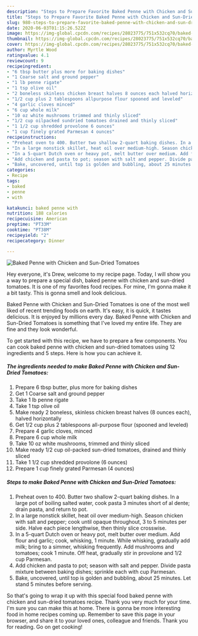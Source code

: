 ```yaml
---
description: "Steps to Prepare Favorite Baked Penne with Chicken and Sun-Dried Tomatoes"
title: "Steps to Prepare Favorite Baked Penne with Chicken and Sun-Dried Tomatoes"
slug: 980-steps-to-prepare-favorite-baked-penne-with-chicken-and-sun-dried-tomatoes
date: 2020-06-03T01:15:26.522Z
image: https://img-global.cpcdn.com/recipes/28023775/751x532cq70/baked-penne-with-chicken-and-sun-dried-tomatoes-recipe-main-photo.jpg
thumbnail: https://img-global.cpcdn.com/recipes/28023775/751x532cq70/baked-penne-with-chicken-and-sun-dried-tomatoes-recipe-main-photo.jpg
cover: https://img-global.cpcdn.com/recipes/28023775/751x532cq70/baked-penne-with-chicken-and-sun-dried-tomatoes-recipe-main-photo.jpg
author: Myrtle Wood
ratingvalue: 4.1
reviewcount: 9
recipeingredient:
- "6 tbsp butter plus more for baking dishes"
- "1 Coarse salt and ground pepper"
- "1 lb penne rigate"
- "1 tsp olive oil"
- "2 boneless skinless chicken breast halves 8 ounces each halved horizontally"
- "1/2 cup plus 2 tablespoons allpurpose flour spooned and leveled"
- "4 garlic cloves minced"
- "6 cup whole milk"
- "10 oz white mushrooms trimmed and thinly sliced"
- "1/2 cup oilpacked sundried tomatoes drained and thinly sliced"
- "1 1/2 cup shredded provolone 6 ounces"
- "1 cup finely grated Parmesan 4 ounces"
recipeinstructions:
- "Preheat oven to 400. Butter two shallow 2-quart baking dishes. In a large pot of boiling salted water, cook pasta 3 minutes short of al dente; drain pasta, and return to pot."
- "In a large nonstick skillet, heat oil over medium-high. Season chicken with salt and pepper; cook until opaque throughout, 3 to 5 minutes per side. Halve each piece lengthwise, then thinly slice crosswise."
- "In a 5-quart Dutch oven or heavy pot, melt butter over medium. Add flour and garlic; cook, whisking, 1 minute. While whisking, gradually add milk; bring to a simmer, whisking frequently. Add mushrooms and tomatoes; cook 1 minute. Off heat, gradually stir in provolone and 1/2 cup Parmesan."
- "Add chicken and pasta to pot; season with salt and pepper. Divide pasta mixture between baking dishes; sprinkle each with cup Parmesan."
- "Bake, uncovered, until top is golden and bubbling, about 25 minutes. Let stand 5 minutes before serving."
categories:
- Recipe
tags:
- baked
- penne
- with

katakunci: baked penne with 
nutrition: 188 calories
recipecuisine: American
preptime: "PT33M"
cooktime: "PT38M"
recipeyield: "2"
recipecategory: Dinner

---
```



![Baked Penne with Chicken and Sun-Dried Tomatoes](https://img-global.cpcdn.com/recipes/28023775/751x532cq70/baked-penne-with-chicken-and-sun-dried-tomatoes-recipe-main-photo.jpg)

Hey everyone, it's Drew, welcome to my recipe page. Today, I will show you a way to prepare a special dish, baked penne with chicken and sun-dried tomatoes. It is one of my favorites food recipes. For mine, I'm gonna make it a bit tasty. This is gonna smell and look delicious.



Baked Penne with Chicken and Sun-Dried Tomatoes is one of the most well liked of recent trending foods on earth. It's easy, it is quick, it tastes delicious. It is enjoyed by millions every day. Baked Penne with Chicken and Sun-Dried Tomatoes is something that I've loved my entire life. They are fine and they look wonderful.


To get started with this recipe, we have to prepare a few components. You can cook baked penne with chicken and sun-dried tomatoes using 12 ingredients and 5 steps. Here is how you can achieve it.

<!--inarticleads1-->

##### The ingredients needed to make Baked Penne with Chicken and Sun-Dried Tomatoes:

1. Prepare 6 tbsp butter, plus more for baking dishes
1. Get 1 Coarse salt and ground pepper
1. Take 1 lb penne rigate
1. Take 1 tsp olive oil
1. Make ready 2 boneless, skinless chicken breast halves (8 ounces each), halved horizontally
1. Get 1/2 cup plus 2 tablespoons all-purpose flour (spooned and leveled)
1. Prepare 4 garlic cloves, minced
1. Prepare 6 cup whole milk
1. Take 10 oz white mushrooms, trimmed and thinly sliced
1. Make ready 1/2 cup oil-packed sun-dried tomatoes, drained and thinly sliced
1. Take 1 1/2 cup shredded provolone (6 ounces)
1. Prepare 1 cup finely grated Parmesan (4 ounces)




<!--inarticleads2-->

##### Steps to make Baked Penne with Chicken and Sun-Dried Tomatoes:

1. Preheat oven to 400. Butter two shallow 2-quart baking dishes. In a large pot of boiling salted water, cook pasta 3 minutes short of al dente; drain pasta, and return to pot.
1. In a large nonstick skillet, heat oil over medium-high. Season chicken with salt and pepper; cook until opaque throughout, 3 to 5 minutes per side. Halve each piece lengthwise, then thinly slice crosswise.
1. In a 5-quart Dutch oven or heavy pot, melt butter over medium. Add flour and garlic; cook, whisking, 1 minute. While whisking, gradually add milk; bring to a simmer, whisking frequently. Add mushrooms and tomatoes; cook 1 minute. Off heat, gradually stir in provolone and 1/2 cup Parmesan.
1. Add chicken and pasta to pot; season with salt and pepper. Divide pasta mixture between baking dishes; sprinkle each with cup Parmesan.
1. Bake, uncovered, until top is golden and bubbling, about 25 minutes. Let stand 5 minutes before serving.




So that's going to wrap it up with this special food baked penne with chicken and sun-dried tomatoes recipe. Thank you very much for your time. I'm sure you can make this at home. There is gonna be more interesting food in home recipes coming up. Remember to save this page in your browser, and share it to your loved ones, colleague and friends. Thank you for reading. Go on get cooking!
